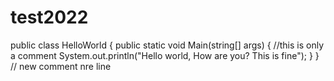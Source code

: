 # test2022
public class HelloWorld
{
public static void Main(string[] args)
{
//this is only a comment
System.out.println("Hello world, How are you? This is fine");
}
}
// new comment
nre line
